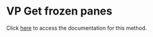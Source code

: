 <!---->
# VP Get frozen panes

Click [here](https://developer.4d.com/docs/20/ViewPro/method-list#vp-get-frozen-panes) to access the documentation for this method.

